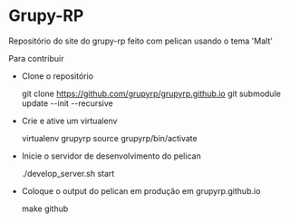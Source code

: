 Grupy-RP
========

Repositório do site do grupy-rp feito com pelican usando o tema 'Malt'

Para contribuir

* Clone o repositório


    git clone https://github.com/grupyrp/grupyrp.github.io
    git submodule update --init --recursive

* Crie e ative um virtualenv


    virtualenv grupyrp
    source grupyrp/bin/activate

* Inicie o servidor de desenvolvimento do pelican


    ./develop_server.sh start

* Coloque o output do pelican em produção em grupyrp.github.io

    make github

